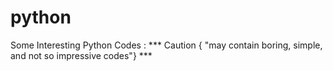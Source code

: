 # python
Some Interesting Python Codes : 
  *** Caution { "may contain boring, simple, and not so impressive codes"} ***
